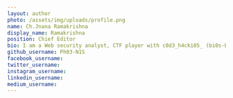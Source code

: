 ```yaml
---
layout: author
photo: /assets/img/uploads/profile.png
name: Ch.Jnana Ramakrishna
display_name: Ramakrishna
position: Chief Editor
bio: I am a Web security analyst, CTF player with c0d3_h4cki05_ (bi0s-Bangalore), Electronics Communication Engineering undergraduate.
github_username: Ph03-N1S
facebook_username: 
twitter_username: 
instagram_username: 
linkedin_username: 
medium_username: 
---
```


